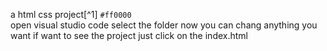 a html css  project[^1] `#ff0000` 	</br>
open visual studio code 
select the folder 
now you can chang anything you want 
if want to see the project just click on the index.html 
